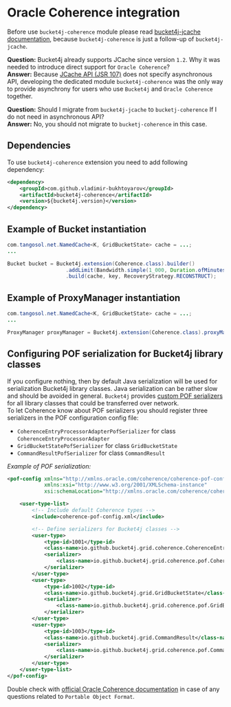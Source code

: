 # Oracle Coherence integration
Before use ```bucket4j-coherence``` module please read [bucket4j-jcache documentation](jcache-usage.md),
because ```bucket4j-coherence``` is just a follow-up of ```bucket4j-jcache```.

**Question:** Bucket4j already supports JCache since version ```1.2```. Why it was needed to introduce direct support for ```Oracle Coherence```?  
**Answer:** Because [JCache API (JSR 107)](https://www.jcp.org/en/jsr/detail?id=107) does not specify asynchronous API,
developing the dedicated module ```bucket4j-coherence``` was the only way to provide asynchrony for users who use ```Bucket4j``` and ```Oracle Coherence``` together.

**Question:** Should I migrate from ```bucket4j-jcache``` to ```bucketj-coherence``` If I do not need in asynchronous API?  
**Answer:** No, you should not migrate to ```bucketj-coherence``` in this case.

## Dependencies
To use ```bucket4j-coherence``` extension you need to add following dependency:
```xml
<dependency>
    <groupId>com.github.vladimir-bukhtoyarov</groupId>
    <artifactId>bucket4j-coherence</artifactId>
    <version>${bucket4j.version}</version>
</dependency>
```

## Example of Bucket instantiation
```java
com.tangosol.net.NamedCache<K, GridBucketState> cache = ...;
...

Bucket bucket = Bucket4j.extension(Coherence.class).builder()
                   .addLimit(Bandwidth.simple(1_000, Duration.ofMinutes(1)))
                   .build(cache, key, RecoveryStrategy.RECONSTRUCT);
```

## Example of ProxyManager instantiation
```java
com.tangosol.net.NamedCache<K, GridBucketState> cache = ...;
...

ProxyManager proxyManager = Bucket4j.extension(Coherence.class).proxyManagerForCache(cache);
```

## Configuring POF serialization for Bucket4j library classes
If you configure nothing, then by default Java serialization will be used for serialization Bucket4j library classes. Java serialization can be rather slow and should be avoided in general.
```Bucket4j``` provides [custom POF serializers](https://docs.oracle.com/cd/E24290_01/coh.371/e22837/api_pof.htm#COHDG1363) for all library classes that could be transferred over network.  
To let Coherence know about POF serializers you should register three serializers in the POF configuration config file: 
* ```CoherenceEntryProcessorAdapterPofSerializer``` for class ```CoherenceEntryProcessorAdapter```
* ```GridBucketStatePofSerializer``` for class ```GridBucketState```
* ```CommandResultPofSerializer``` for class ```CommandResult```

*Example of POF serialization:*
```xml
<pof-config xmlns="http://xmlns.oracle.com/coherence/coherence-pof-config"
            xmlns:xsi="http://www.w3.org/2001/XMLSchema-instance"
            xsi:schemaLocation="http://xmlns.oracle.com/coherence/coherence-pof-config coherence-pof-config.xsd">

    <user-type-list>
        <!-- Include default Coherence types -->
        <include>coherence-pof-config.xml</include>

        <!-- Define serializers for Bucket4j classes -->
        <user-type>
            <type-id>1001</type-id>
            <class-name>io.github.bucket4j.grid.coherence.CoherenceEntryProcessorAdapter</class-name>
            <serializer>
                <class-name>io.github.bucket4j.grid.coherence.pof.CoherenceEntryProcessorAdapterPofSerializer</class-name>
            </serializer>
        </user-type>
        <user-type>
            <type-id>1002</type-id>
            <class-name>io.github.bucket4j.grid.GridBucketState</class-name>
            <serializer>
                <class-name>io.github.bucket4j.grid.coherence.pof.GridBucketStatePofSerializer</class-name>
            </serializer>
        </user-type>
        <user-type>
            <type-id>1003</type-id>
            <class-name>io.github.bucket4j.grid.CommandResult</class-name>
            <serializer>
                <class-name>io.github.bucket4j.grid.coherence.pof.CommandResultPofSerializer</class-name>
            </serializer>
        </user-type>
    </user-type-list>
</pof-config>
```
Double check with [official Oracle Coherence documentation](https://docs.oracle.com/cd/E24290_01/coh.371/e22837/api_pof.htm#COHDG5182) in case of any questions related to ```Portable Object Format```.
